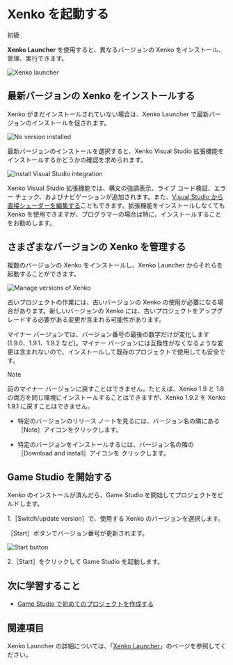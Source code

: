 # Xenko を起動する

<span class="label label-doc-level">初級</span>

**Xenko Launcher** を使用すると、異なるバージョンの Xenko をインストール、管理、実行できます。

![Xenko launcher](media/xenko-launcher-interface.png)

## 最新バージョンの Xenko をインストールする

Xenko がまだインストールされていない場合は、Xenko Launcher で最新バージョンのインストールを促されます。

![No version installed](media/xenko-launcher-install-last-version.png)

最新バージョンのインストールを選択すると、Xenko Visual Studio 拡張機能をインストールするかどうかの確認を求められます。

![Install Visual Studio integration](media/install-VS-plug-in-prompt.png)

Xenko Visual Studio 拡張機能では、構文の強調表示、ライブ コード検証、エラー チェック、およびナビゲーションが追加されます。また、[Visual Studio から直接シェーダーを編集する](../graphics/effects-and-shaders/custom-shaders.md)こともできます。拡張機能をインストールしなくても Xenko を使用できますが、プログラマーの場合は特に、インストールすることをお勧めします。

## さまざまなバージョンの Xenko を管理する

複数のバージョンの Xenko をインストールし、Xenko Launcher からそれらを起動することができます。

![Manage versions of Xenko](media/xenko-launcher-various-versions.png)

古いプロジェクトの作業には、古いバージョンの Xenko の使用が必要になる場合があります。新しいバージョンの Xenko には、古いプロジェクトをアップグレードする必要がある変更が含まれる可能性があります。

マイナー バージョンでは、バージョン番号の最後の数字だけが変化します (1.9.0、1.9.1、1.9.2 など)。マイナー バージョンには互換性がなくなるような変更は含まれないので、インストールして既存のプロジェクトで使用しても安全です。

>[!NOTE]
>前のマイナー バージョンに戻すことはできません。たとえば、Xenko 1.9 と 1.8 の両方を同じ環境にインストールすることはできますが、Xenko 1.9.2 を Xenko 1.9.1 に戻すことはできません。

* 特定のバージョンのリリース ノートを見るには、バージョン名の隣にある［Note］アイコンをクリックします。

* 特定のバージョンをインストールするには、バージョン名の隣の［Download and install］アイコンを
クリックします。

## Game Studio を開始する

Xenko のインストールが済んだら、Game Studio を開始してプロジェクトをビルドします。

1.［Switch/update version］で、使用する Xenko のバージョンを選択します。

  ［Start］ボタンでバージョン番号が更新されます。

   ![Start button](media/xenko-launcher-start-button.png)

2.［Start］をクリックして Game Studio を起動します。

## 次に学習すること

* [Game Studio で初めてのプロジェクトを作成する](create-a-project.md)

## 関連項目

Xenko Launcher の詳細については、「[Xenko Launcher](../xenko-launcher/index.md)」のページを参照してください。
